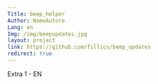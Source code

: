 ```yaml
---
Title: beep_helper
Author: NomeAutore
Lang: en
Img: /img/beepupdates.jpg
layout: project
link: https://github.com/fillics/beep_updates
redirect: true
---
```

Extra 1 - EN
